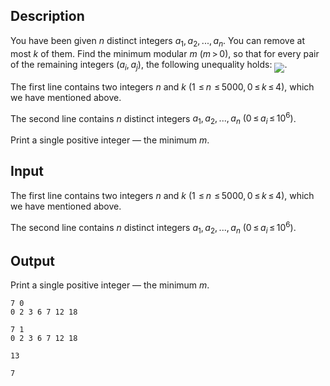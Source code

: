 ## Description

<div><p>You have been given <span class="tex-span"><i>n</i></span> distinct integers <span class="tex-span"><i>a</i><sub class="lower-index">1</sub>, <i>a</i><sub class="lower-index">2</sub>, ..., <i>a</i><sub class="lower-index"><i>n</i></sub></span>. You can remove at most <span class="tex-span"><i>k</i></span> of them. Find the minimum modular <span class="tex-span"><i>m</i></span> <span class="tex-span">(<i>m</i> &gt; 0)</span>, so that for every pair of the remaining integers <span class="tex-span">(<i>a</i><sub class="lower-index"><i>i</i></sub>, <i>a</i><sub class="lower-index"><i>j</i></sub>)</span>, the following unequality holds: <img align="middle" class="tex-formula" src="file://kZn36RQW.png" style="max-width: 100.0%;max-height: 100.0%;">.</p></div><div class="input-specification"><p>The first line contains two integers <span class="tex-span"><i>n</i></span> and <span class="tex-span"><i>k</i></span> (<span class="tex-span">1  ≤ <i>n</i>  ≤ 5000, 0 ≤ <i>k</i> ≤ 4</span>), which we have mentioned above. </p><p>The second line contains <span class="tex-span"><i>n</i></span> distinct integers <span class="tex-span"><i>a</i><sub class="lower-index">1</sub>, <i>a</i><sub class="lower-index">2</sub>, ..., <i>a</i><sub class="lower-index"><i>n</i></sub></span> <span class="tex-span">(0 ≤ <i>a</i><sub class="lower-index"><i>i</i></sub> ≤ 10<sup class="upper-index">6</sup>)</span>.</p></div><div class="output-specification"><p>Print a single positive integer — the minimum <span class="tex-span"><i>m</i></span>.</p></div>

## Input

<p>The first line contains two integers <span class="tex-span"><i>n</i></span> and <span class="tex-span"><i>k</i></span> (<span class="tex-span">1  ≤ <i>n</i>  ≤ 5000, 0 ≤ <i>k</i> ≤ 4</span>), which we have mentioned above. </p><p>The second line contains <span class="tex-span"><i>n</i></span> distinct integers <span class="tex-span"><i>a</i><sub class="lower-index">1</sub>, <i>a</i><sub class="lower-index">2</sub>, ..., <i>a</i><sub class="lower-index"><i>n</i></sub></span> <span class="tex-span">(0 ≤ <i>a</i><sub class="lower-index"><i>i</i></sub> ≤ 10<sup class="upper-index">6</sup>)</span>.</p>

## Output

<p>Print a single positive integer — the minimum <span class="tex-span"><i>m</i></span>.</p>





```input1
7 0
0 2 3 6 7 12 18

```




```input2
7 1
0 2 3 6 7 12 18

```




```output1
13

```




```output2
7

```


